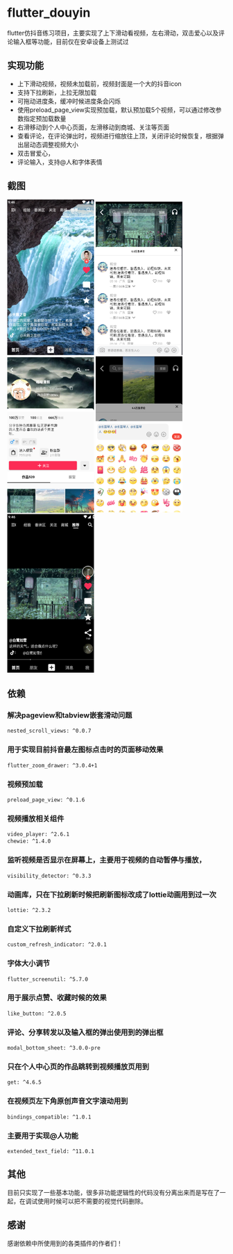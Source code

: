 # flutter_douyin

flutter仿抖音练习项目，主要实现了上下滑动看视频，左右滑动，双击爱心以及评论输入框等功能，目前仅在安卓设备上测试过  

## 实现功能
- 上下滑动视频，视频未加载前，视频封面是一个大的抖音icon
- 支持下拉刷新，上拉无限加载
- 可拖动进度条，缓冲时候进度条会闪烁
- 使用preload_page_view实现预加载，默认预加载5个视频，可以通过修改参数指定预加载数量
- 右滑移动到个人中心页面，左滑移动到商城、关注等页面
- 查看评论，在评论弹出时，视频进行缩放往上顶，关闭评论时候恢复，根据弹出层动态调整视频大小
- 双击冒爱心，
- 评论输入，支持@人和字体表情

## 截图
<img src="https://raw.githubusercontent.com/lucis-yg/images/main/dy/1.png" alt="" width="200">
<img src="https://raw.githubusercontent.com/lucis-yg/images/main/dy/2.png" alt="" width="200">
<img src="https://raw.githubusercontent.com/lucis-yg/images/main/dy/3.png" alt="" width="200">
<img src="https://raw.githubusercontent.com/lucis-yg/images/main/dy/4.png" alt="" width="200">
<img src="https://raw.githubusercontent.com/lucis-yg/images/main/dy/5.png" alt="" width="200">

## 依赖
  ### 解决pageview和tabview嵌套滑动问题
    nested_scroll_views: ^0.0.7
  ### 用于实现目前抖音最左图标点击时的页面移动效果
    flutter_zoom_drawer: ^3.0.4+1
  ### 视频预加载
    preload_page_view: ^0.1.6
  ### 视频播放相关组件
    video_player: ^2.6.1
    chewie: ^1.4.0
  ### 监听视频是否显示在屏幕上，主要用于视频的自动暂停与播放，
    visibility_detector: ^0.3.3
  ### 动画库，只在下拉刷新时候把刷新图标改成了lottie动画用到过一次
    lottie: ^2.3.2
  ### 自定义下拉刷新样式
    custom_refresh_indicator: ^2.0.1
  ### 字体大小调节
    flutter_screenutil: ^5.7.0
  ### 用于展示点赞、收藏时候的效果
    like_button: ^2.0.5
  ### 评论、分享转发以及输入框的弹出使用到的弹出框
    modal_bottom_sheet: ^3.0.0-pre
  ### 只在个人中心页的作品跳转到视频播放页用到
    get: ^4.6.5
  ### 在视频页左下角原创声音文字滚动用到
    bindings_compatible: ^1.0.1
  ### 主要用于实现@人功能
    extended_text_field: ^11.0.1

## 其他
目前只实现了一些基本功能，很多非功能逻辑性的代码没有分离出来而是写在了一起，在调试使用时候可以把不需要的视觉代码删除。


## 感谢
感谢依赖中所使用到的各类插件的作者们！
